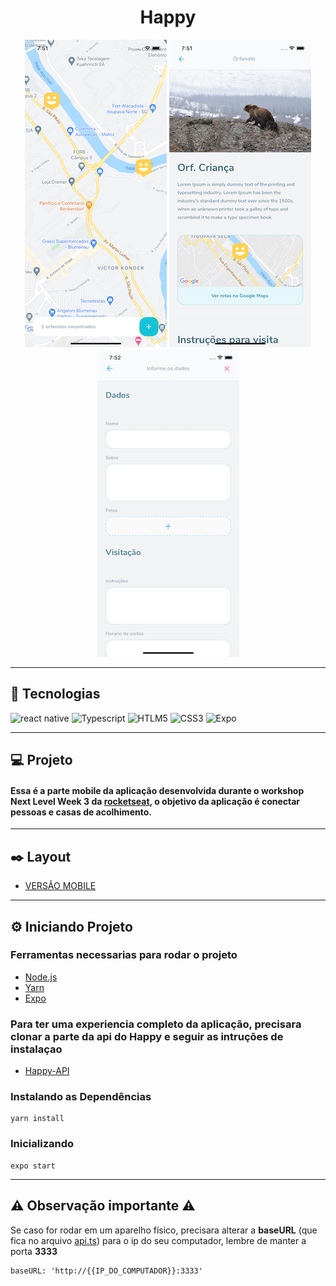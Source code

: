 <h1
  align="center"
>
  Happy
</h1>


<p align="center">
  <img height="492" src="https://raw.githubusercontent.com/douglaswmartins/Happy-Mobile/master/.github/map.png?token=AK5ZX5NILG5YYVU76N76TSK7W34IG" alt="Map">

  <img height="492" src="https://raw.githubusercontent.com/douglaswmartins/Happy-Mobile/master/.github/datails-orphanage.png?token=AK5ZX5NRTG55KCUCS2HTKFK7W34IE" alt="Detalhes do orfanato">

  <img height="492" src="https://raw.githubusercontent.com/douglaswmartins/Happy-Mobile/master/.github/create-orphanage.png?token=AK5ZX5N27KIXUODUS5JMLQS7W34IA" alt="Criar novo orfanato">
</p>


---

## :rocket: Tecnologias

![react native](https://img.shields.io/badge/react_native%20-%2320232a.svg?&style=for-the-badge&logo=react&logoColor=%2361DAFB)
![Typescript](https://img.shields.io/badge/typescript%20-%23007ACC.svg?&style=for-the-badge&logo=typescript&logoColor=white)
![HTLM5](https://img.shields.io/badge/html5%20-%23E34F26.svg?&style=for-the-badge&logo=html5&logoColor=white)
![CSS3](https://img.shields.io/badge/css3%20-%231572B6.svg?&style=for-the-badge&logo=css3&logoColor=white)
![Expo](https://img.shields.io/badge/expo%20-%2320232a.svg?&style=for-the-badge&logo=expo&logoColor=white)

---

## :computer: Projeto

#### Essa é a parte mobile da aplicação desenvolvida durante o workshop Next Level Week 3 da [rocketseat](https://rocketseat.com.br/), o objetivo da aplicação é conectar pessoas e casas de acolhimento.

---

## :black_nib: Layout

* [VERSÃO MOBILE](https://www.figma.com/file/X27FfVxAgy9f5IFa7ONlph/Happy-Mobile)

---

## :gear: Iniciando Projeto

### Ferramentas necessarias para rodar o projeto

* [Node.js](https://nodejs.org/)
* [Yarn](https://classic.yarnpkg.com/)
* [Expo](https://expo.io/)

### Para ter uma experiencia completo da aplicação, precisara clonar a parte da api do Happy e seguir as intruções de instalaçao

* [Happy-API](https://github.com/douglaswmartins/Happy-Api)

### Instalando as Dependências

````
yarn install
````

### Inicializando

````
expo start
````

---

## :warning: **Observação importante** :warning:

Se caso for rodar em um aparelho físico, precisara alterar a **baseURL** (que fica no arquivo [api.ts]()) para o ip do seu computador, lembre de manter a porta **3333**

````
baseURL: 'http://{{IP_DO_COMPUTADOR}}:3333'
````
